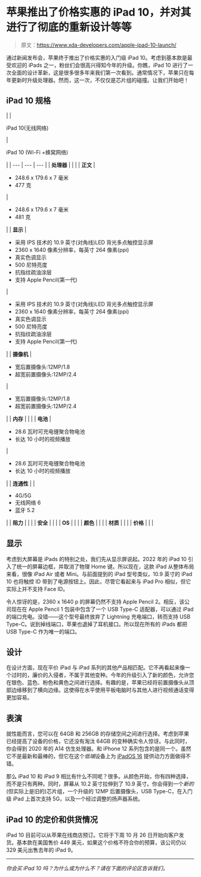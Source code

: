 # 苹果推出了价格实惠的 iPad 10，并对其进行了彻底的重新设计等等

> 原文：<https://www.xda-developers.com/apple-ipad-10-launch/>

通过新闻发布会，苹果终于推出了价格实惠的入门级 iPad 10。考虑到基本款是最受欢迎的 iPads 之一，粉丝们会很高兴得知今年的升级。你瞧，iPad 10 进行了一次全面的设计革新，这是很多很多年来我们第一次看到。通常情况下，苹果只在每年更新时升级处理器。然而，这一次，不仅仅是芯片组的碰撞。让我们开始吧！

## iPad 10 规格

|  | 

iPad 10(无线网络)

 | 

iPad 10 (Wi-Fi +蜂窝网络)

 |
| --- | --- | --- |
| **处理器** |  |  |
| **正文** | 

*   248.6 x 179.6 x 7 毫米
*   477 克

 | 

*   248.6 x 179.6 x 7 毫米
*   481 克

 |
| **显示** | 

*   采用 IPS 技术的 10.9 英寸(对角线)LED 背光多点触控显示屏
*   2360 x 1640 像素分辨率，每英寸 264 像素(ppi)
*   真实色调显示
*   500 尼特亮度
*   抗指纹疏油涂层
*   支持 Apple Pencil(第一代)

 | 

*   采用 IPS 技术的 10.9 英寸(对角线)LED 背光多点触控显示屏
*   2360 x 1640 像素分辨率，每英寸 264 像素(ppi)
*   真实色调显示
*   500 尼特亮度
*   抗指纹疏油涂层
*   支持 Apple Pencil(第一代)

 |
| **摄像机** | 

*   宽后置摄像头:12MP/1.8
*   超宽前置摄像头:12MP/2.4

 | 

*   宽后置摄像头:12MP/1.8
*   超宽前置摄像头:12MP/2.4

 |
| **内存** |  |  |
| **电池** | 

*   28.6 瓦时可充电锂聚合物电池
*   长达 10 小时的视频播放

 | 

*   28.6 瓦时可充电锂聚合物电池
*   长达 10 小时的视频播放

 |
| **连通性** |  | 

*   4G/5G
*   无线网络 6
*   蓝牙 5.2

 |
| **阻力** |  |  |
| **安全** |  |  |
| **OS** |  |  |
| **颜色** |  |  |
| **材质** |  |  |
| **价格** |  |  |

## 显示

考虑到大屏幕是 iPads 的特别之处，我们先从显示屏说起。2022 年的 iPad 10 引入了统一的屏幕边框，并取消了物理 Home 键。所以现在，这款 iPad 从整体布局来看，很像 iPad Air 或者 Mini。与前面提到的 iPad 型号类似，10.9 英寸的 iPad 10 也将触控 ID 带到了电源按钮上。因此，尽管它看起来与 iPad Pro 相似，但它实际上并不支持 Face ID。

令人惊讶的是，2360 x 1640 p 的屏幕仍然不支持 Apple Pencil 2。相反，该公司现在在 Apple Pencil 1 包装中包含了一个 USB Type-C 适配器，可以通过 iPad 的端口充电。没错——这个型号最终放弃了 Lightning 充电端口，转而支持 USB Type-C。说到掉线端口，苹果也退掉了耳机接口。所以现在所有的 iPads 都把 USB Type-C 作为唯一的端口。

## 设计

在设计方面，现在平价 iPad 与 iPad 系列的其他产品相匹配。它不再看起来像一个过时的，廉价的入侵者，不属于其他变种。今年的升级引入了新的颜色，允许您在银色、蓝色、粉色和黄色之间进行选择。有趣的是，苹果已经将前置摄像头从顶部边缘移到了横向边缘。这使得在水平使用平板电脑时与其他人进行视频通话变得更加容易。

## 表演

就性能而言，您可以在 64GB 和 256GB 的存储空间之间进行选择。考虑到苹果已经提高了设备的价格，它还没有淘汰 64GB 的变种确实令人惊讶。与此同时，你会得到 2020 年的 A14 仿生处理器。和 iPhone 12 系列包含的是同一个。虽然它不是最新和最棒的，但它在这个*低端*设备上为 [iPadOS 16](http://xda-developers.com/ipados-16) 提供动力方面做得不错。

那么 iPad 10 和 iPad 9 相比有什么不同呢？很多。从颜色开始，你有四种选择，而不是只有两种。同时，屏幕从 10.2 英寸拉伸到了 10.9 英寸。你会得到一个*新的*(但实际上是旧的)芯片组，一个升级的 12MP 后置摄像头，USB Type-C，在入门级 iPad 上首次支持 5G，以及一个经过调整的扬声器系统。

## iPad 10 的定价和供货情况

iPad 10 目前可以从苹果在线商店预订。它将于下周 10 月 26 日开始向客户发货。基本款在美国售价 449 美元，如果这个价格不符合你的预算，该公司仍以 329 美元出售去年的 iPad 9。

* * *

*你会买 iPad 10 吗？为什么或为什么不？请在下面的评论区告诉我们。*